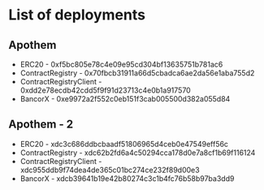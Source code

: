 # List of deployments


## Apothem

 - ERC20 - 0xf5bc805e78c4e09e95cd304bf13635751b781ac6
 - ContractRegistry - 0x70fbcb31911a66d5cbadca6ae2da56e1aba755d2
 - ContractRegistryClient - 0xdd2e78ecdb42cdd5f9f91d23713c4e0b1a917570
 - BancorX - 0xe9972a2f552c0eb151f3cab005500d382a055d84
 
 
 
## Apothem - 2

 - ERC20 - xdc3c686ddbcbaadf51806965d4ceb0e47549eff56c
 - ContractRegistry - xdc62b2fd6a4c50294cca178d0e7a8cf1b69f116124
 - ContractRegistryClient - xdc955ddb9f74dea4de365c01bc274ce232f89d00e3
 - BancorX - xdcb39641b19e42b80274c3c1b4fc76b58b97ba3dd9
